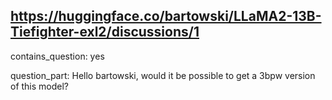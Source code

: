 ## https://huggingface.co/bartowski/LLaMA2-13B-Tiefighter-exl2/discussions/1

contains_question: yes

question_part: Hello bartowski,
would it be possible to get a 3bpw version of this model?